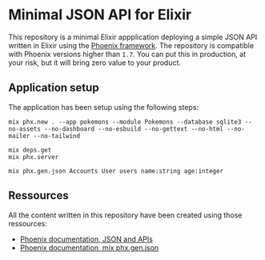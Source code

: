 # Minimal JSON API for Elixir

This repository is a minimal Elixir appplication deploying a simple JSON API written in Elixir using the [Phoenix framework](https://hexdocs.pm/phoenix). The repository is compatible with Phoenix versions higher than `1.7`. You can put this in production, at your risk, but it will bring zero value to your product.

## Application setup

The application has been setup using the following steps:

```
mix phx.new . --app pokemons --module Pokemons --database sqlite3 --no-assets --no-dashboard --no-esbuild --no-gettext --no-html --no-mailer --no-tailwind
```

```
mix deps.get
mix phx.server
```

```
mix phx.gen.json Accounts User users name:string age:integer
```

## Ressources

All the content written in this repository have been created using those ressources:

- [Phoenix documentation, JSON and APIs](https://hexdocs.pm/phoenix/json_and_apis.html)
- [Phoenix documentation, mix phx.gen.json](https://hexdocs.pm/phoenix/Mix.Tasks.Phx.Gen.Json.html)